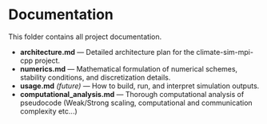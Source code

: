 # Documentation

This folder contains all project documentation.

- **architecture.md** — Detailed architecture plan for the climate-sim-mpi-cpp project.
- **numerics.md** — Mathematical formulation of numerical schemes, stability conditions, and discretization details.
- **usage.md** *(future)* — How to build, run, and interpret simulation outputs.
- **computational_analysis.md** — Thorough computational analysis of pseudocode (Weak/Strong scaling, computational and communication complexity etc...)